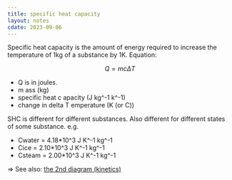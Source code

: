 ```yaml
---
title: specific heat capacity
layout: notes
cdate: 2023-09-06
---
```


Specific heat capacity is the amount of energy required to increase the temperature of 1kg of a substance by 1K. Equation:

$$Q=mc\Delta T$$

- Q is in joules.
- m ass (kg)
- specific heat c apacity (J kg^-1 k^-1)
- change in delta T emperature (K (or C))

SHC is different for different substances. Also different for different states of some substance. e.g. 

- Cwater = 4.18\*10^3 J K^-1 kg^-1
- Cice = 2.10\*10^3 J K^-1 kg^-1
- Csteam = 2.00\*10^3 J K^-1 kg^-1

=> See also: [the 2nd diagram (kinetics)](/notes/kinetics)

